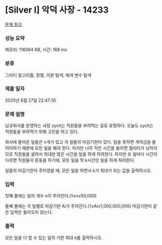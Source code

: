 # [Silver I] 악덕 사장 - 14233 

[문제 링크](https://www.acmicpc.net/problem/14233) 

### 성능 요약

메모리: 116064 KB, 시간: 168 ms

### 분류

그리디 알고리즘, 정렬, 이분 탐색, 매개 변수 탐색

### 제출 일자

2025년 8월 27일 22:47:35

### 문제 설명

<p>남규회사를 운영하는 사장 zych는 직원들을 부려먹는 걸로 유명하다. 오늘도 zych는 직원들을 부려먹기 위해 고민을 하고 있다.</p>

<p>회사에 들어온 일들은 n개가 있고 각 일들의 마감기한이 있다. 일을 못하면 계약금을 물어야하기 때문에 모든 일을 해야 한다. 하지만 너무 적은 시간을 들이면 퀄리티가 낮아지므로 직원들을 굴려서 최대한 많은 시간을 일을 하게 하려한다. 하지만 또 일마다 시간이 다르면 직원들이 혼동을 하기에, 모든 일을 딱 k시간만 일을 하게 하려한다.</p>

<p>일들의 마감기한이 주어졌을 때, 모든 일을 하면서 k가 최대가 되는 값을 출력하시오.</p>

### 입력 

 <p>첫째 줄에는 일의 개수 n이 주어진다.(1≤n≤50,000)</p>

<p>둘째 줄에는 각 일별로 마감기한 Ai가 주어진다.(1≤Ai≤1,000,000,000) 마감기한이 같은 입력은 들어오지 않는다.</p>

### 출력 

 <p>모든 일을 다 할 수 있는 일의 기한 최대 k를 출력하시오.</p>

